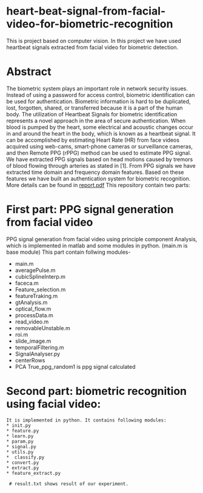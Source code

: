 
# heart-beat-signal-from-facial-video-for-biometric-recognition
This is project based on computer vision. In this project we have used heartbeat signals extracted from facial video for biometric detection.
# Abstract
The biometric system plays an important role in network security issues. Instead of using
a password for access control, biometric identification can be used for authentication. Biometric
information is hard to be duplicated, lost, forgotten, shared, or transferred because
it is a part of the human body. The utilization of Heartbeat Signals for biometric identification
represents a novel approach in the area of secure authentication. When blood is
pumped by the heart, some electrical and acoustic changes occur in and around the heart in
the body, which is known as a heartbeat signal. It can be accomplished by estimating Heart
Rate (HR) from face videos acquired using web-cams, smart-phone cameras or surveillance
cameras, and then Remote PPG (rPPG) method can be used to estimate PPG signal. We have
extracted PPG signals based on head motions caused by tremors of blood flowing through
arteries as stated in [1]. From PPG signals we have extracted time domain and frequency domain
features. Based on these features we have built an authentication system for biometric
recognition. \
More details can be found in  [report.pdf](https://github.com/pragyaagrawal19/heart-beat-signal-from-facial-video-for-biometric-recognition/files/6328850/report.pdf)
This repository contain two parts:
 # First part: PPG signal generation from facial video
  PPG signal generation from facial video using principle component Analysis, which is implemented in matlab and some modules in python. (main.m is base module)
   This part contain follwing modules-
   * main.m
   * averagePulse.m
   *  cubicSplineInterp.m
   *  faceca.m
   *  Feature_selection.m
   *  featureTraking.m
   *  gtAnalysis.m
   *  optical_flow.m
   *  processData.m
   *  read_video.m
   *  removableUnstable.m
   *  roi.m
   *  slide_image.m
   *  temporalFiltering.m
   *  SignalAnalyser.py
   *  centerRows
   *  PCA
   True_ppg_random1 is ppg signal calculated 
 # Second part: biometric recognition using facial video: 
    It is implemented in python. It contains following modules:
    * init.py
    * feature.py
    * learn.py
    * param.py
    * signal.py
    * utils.py
    *  classify.py
    * convert.py
    * extract.py
    * feature_extract.py 
    
     # result.txt shows result of our experiment.
   
    
